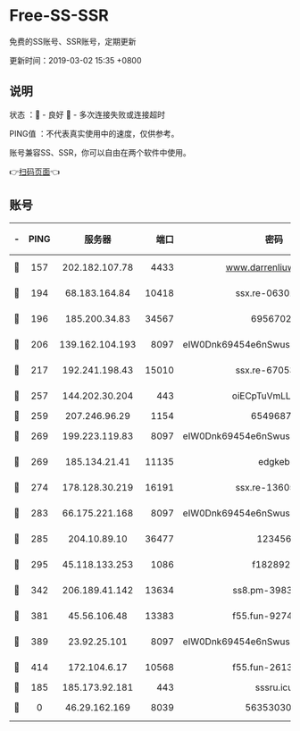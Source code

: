 # Free-SS-SSR

免费的SS账号、SSR账号，定期更新

更新时间：2019-03-02 15:35 +0800

## 说明

状态     ：🙂 - 良好 🙁 - 多次连接失败或连接超时

PING值   ：不代表真实使用中的速度，仅供参考。

账号兼容SS、SSR，你可以自由在两个软件中使用。

👉[扫码页面](https://liesauer.github.io/free-ss-ssr.github.io/)👈

## 账号

|-|PING|服务器|端口|密码|加密方式|区域|
|:----:|:----:|:-----:|-----:|:----:|:----:|:----:|
|🙂|157|202.182.107.78|4433|www.darrenliuwei.com|aes-256-cfb|JP|
|🙂|194|68.183.164.84|10418|ssx.re-06301743|aes-256-cfb|US|
|🙂|196|185.200.34.83|34567|69567020|aes-256-cfb|US|
|🙂|206|139.162.104.193|8097|eIW0Dnk69454e6nSwuspv9DmS201tQ0D|aes-256-cfb|JP|
|🙂|217|192.241.198.43|15010|ssx.re-67053093|aes-256-cfb|US|
|🙂|257|144.202.30.204|443|oiECpTuVmLLxk4Ts|aes-256-cfb|US|
|🙂|259|207.246.96.29|1154|65496879|chacha20|US|
|🙂|269|199.223.119.83|8097|eIW0Dnk69454e6nSwuspv9DmS201tQ0D|aes-256-cfb|US|
|🙂|269|185.134.21.41|11135|edgkeb|aes-256-cfb|GB|
|🙂|274|178.128.30.219|16191|ssx.re-13605619|aes-256-cfb|SG|
|🙂|283|66.175.221.168|8097|eIW0Dnk69454e6nSwuspv9DmS201tQ0D|aes-256-cfb|US|
|🙂|285|204.10.89.10|36477|123456|aes-256-cfb|US|
|🙂|295|45.118.133.253|1086|f1828920|aes-256-cfb|SG|
|🙂|342|206.189.41.142|13634|ss8.pm-39830820|aes-256-cfb|SG|
|🙂|381|45.56.106.48|13383|f55.fun-92744438|aes-256-cfb|US|
|🙂|389|23.92.25.101|8097|eIW0Dnk69454e6nSwuspv9DmS201tQ0D|aes-256-cfb|US|
|🙂|414|172.104.6.17|10568|f55.fun-26137081|aes-256-cfb|US|
|🙁|185|185.173.92.181|443|sssru.icu|rc4-md5|RU|
|🙁|0|46.29.162.169|8039|5635303003|aes-256-cfb|RU|
